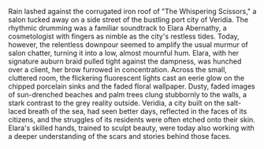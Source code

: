 Rain lashed against the corrugated iron roof of "The Whispering Scissors," a salon tucked away on a side street of the bustling port city of Veridia.  The rhythmic drumming was a familiar soundtrack to Elara Abernathy, a cosmetologist with fingers as nimble as the city's restless tides.  Today, however, the relentless downpour seemed to amplify the usual murmur of salon chatter, turning it into a low, almost mournful hum.  Elara, with her signature auburn braid pulled tight against the dampness, was hunched over a client, her brow furrowed in concentration.  Across the small, cluttered room, the flickering fluorescent lights cast an eerie glow on the chipped porcelain sinks and the faded floral wallpaper.  Dusty, faded images of sun-drenched beaches and palm trees clung stubbornly to the walls, a stark contrast to the grey reality outside.  Veridia, a city built on the salt-laced breath of the sea, had seen better days, reflected in the faces of its citizens, and the struggles of its residents were often etched onto their skin. Elara's skilled hands, trained to sculpt beauty, were today also working with a deeper understanding of the scars and stories behind those faces.
